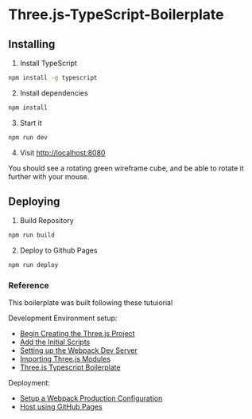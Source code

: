 # Three.js-TypeScript-Boilerplate

## Installing

1. Install TypeScript

```bash
npm install -g typescript
```

2. Install dependencies

```bash
npm install
```

3. Start it

```bash
npm run dev
```

4. Visit [http://localhost:8080](http://localhost:8080)

You should see a rotating green wireframe cube, and be able to rotate it further with your mouse.


## Deploying

1. Build Repository

```bash
npm run build 
```

2. Deploy to Github Pages

```bash
npm run deploy
```


### Reference
This boilerplate was built following these tutuiorial

Development Environment setup:
- [Begin Creating the Three.js Project](https://sbcode.net/threejs/setup-dev/)
- [Add the Initial Scripts](https://sbcode.net/threejs/add-initial-scripts/)
- [Setting up the Webpack Dev Server](https://sbcode.net/threejs/webpack-dev-server/)
- [Importing Three.js Modules](https://sbcode.net/threejs/import-threejs-modules/)
- [Three.js Typescript Boilerplate](https://sbcode.net/threejs/threejs-typescript-boilerplate/)

Deployment:
- [Setup a Webpack Production Configuration](https://sbcode.net/threejs/webpack-prod/)
- [Host using GitHub Pages](https://sbcode.net/threejs/webpack-prod/)
